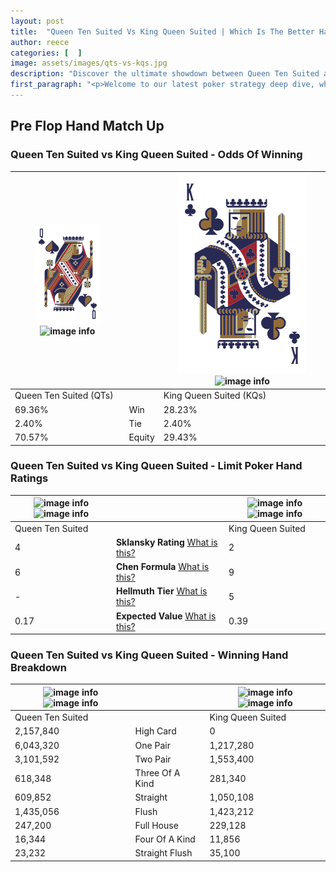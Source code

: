 ```yaml
---
layout: post
title:  "Queen Ten Suited Vs King Queen Suited | Which Is The Better Hand In Poker? A Complete Guide"
author: reece
categories: [  ]
image: assets/images/qts-vs-kqs.jpg
description: "Discover the ultimate showdown between Queen Ten Suited and King Queen Suited in poker! Uncover the odds, strategies, and scenarios where one hand triumphs over the other. Get ready to up your poker game with this thrilling analysis."
first_paragraph: "<p>Welcome to our latest poker strategy deep dive, where we're pitting two distinct hands against each other in a high-stakes showdown: Queen Ten Suited vs King Queen Suited.</p><p>In the dynamic world of poker, every decision counts, and knowing which hand holds the upper hand is key to your success at the table.</p><p>In this article, we'll dissect these two hands, explore the scenarios where one dominates the other, and equip you with the knowledge to make strategic choices that can tip the odds in your favor.</p><p>Get ready to unravel the intriguing dynamics of these poker hands and elevate your game to new heights.</p>"
---
```




[comment]: # (sp0)

## Pre Flop Hand Match Up

<div class="table hand-ratings" markdown="1"> 



### Queen Ten Suited vs King Queen Suited - Odds Of Winning


    
| ![image info](assets/images/hand1/Q.png) ![image info](assets/images/hand1/ts.png) |  | ![image info](assets/images/hand2/K.png) ![image info](assets/images/hand2/qs.png) |
| -------- | -------- | -------- |
| Queen Ten Suited (QTs) |  | King Queen Suited (KQs) |
| 69.36% | Win | 28.23% |
| 2.40% | Tie | 2.40% |
| 70.57% | Equity | 29.43% |




[comment]: # (sp1)



### Queen Ten Suited vs King Queen Suited - Limit Poker Hand Ratings


    
| ![image info](https://www.riverpairs.com/assets/images/hand1/Q.png) ![image info](https://www.riverpairs.com/assets/images/hand1/ts.png) |  | ![image info](https://www.riverpairs.com/assets/images/hand2/K.png) ![image info](https://www.riverpairs.com/assets/images/hand2/qs.png) |
| -------- | -------- | -------- |
| Queen Ten Suited |  | King Queen Suited |
| 4 | **Sklansky Rating** [What is this?](/sklansky-rating-explained) | 2 |
| 6 | **Chen Formula** [What is this?](/chen-formula-explained) | 9 |
| - | **Hellmuth Tier** [What is this?](/Hellmuth-tier-explained) | 5 |
| 0.17 | **Expected Value** [What is this?](/expected-value-explained) | 0.39 |




[comment]: # (sp2)



### Queen Ten Suited vs King Queen Suited - Winning Hand Breakdown


    
| ![image info](https://www.riverpairs.com/assets/images/hand1/Q.png) ![image info](https://www.riverpairs.com/assets/images/hand1/ts.png) |  | ![image info](https://www.riverpairs.com/assets/images/hand2/K.png) ![image info](https://www.riverpairs.com/assets/images/hand2/qs.png) |
| -------- | -------- | -------- |
| Queen Ten Suited |  | King Queen Suited |
| 2,157,840 | High Card | 0 |
| 6,043,320 | One Pair | 1,217,280 |
| 3,101,592 | Two Pair | 1,553,400 |
| 618,348 | Three Of A Kind | 281,340 |
| 609,852 | Straight | 1,050,108 |
| 1,435,056 | Flush | 1,423,212 |
| 247,200 | Full House | 229,128 |
| 16,344 | Four Of A Kind | 11,856 |
| 23,232 | Straight Flush | 35,100 |




[comment]: # (sp3)



</div>

[comment]: # (sp4)



[comment]: # (sp5)

